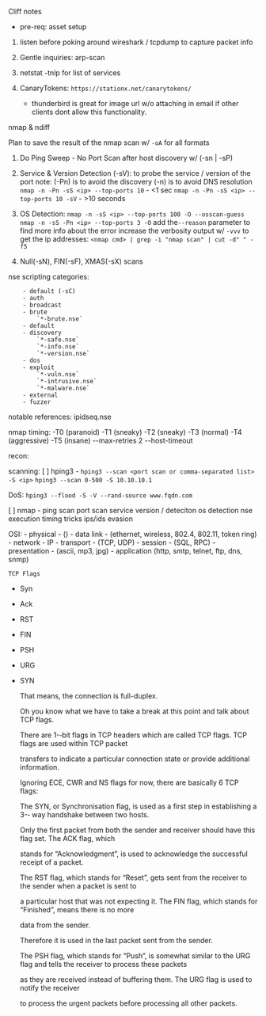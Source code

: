 Cliff notes

* pre-req: asset setup

1) listen before poking around
    wireshark / tcpdump to capture packet info

2) Gentle inquiries:
    arp-scan
3) netstat -tnlp for list of services

4) CanaryTokens: `https://stationx.net/canarytokens/`
    - thunderbird is great for image url w/o attaching in email if other
    clients dont allow this functionality.

nmap & ndiff

Plan to save the result of the nmap scan w/ `-oA` for all formats
1) Do Ping Sweep - No Port Scan after host discovery w/ (-sn | -sP)
2) Service & Version Detection (-sV):
    to probe the service / version of the port
    note:   (-Pn) is to avoid the discovery
            (-n) is to avoid DNS resolution
    `nmap -n -Pn -sS <ip> --top-ports 10` - <1 sec
    `nmap -n -Pn -sS <ip> --top-ports 10 -sV` - >10 seconds
3) OS Detection:
    `nmap -n -sS <ip> --top-ports 100 -O --osscan-guess`
    `nmap -n -sS -Pn <ip> --top-ports 3 -O`
    add the`--reason` parameter to find more info about the error
    increase the verbosity output w/ `-vvv`
 to get the ip addresses: `<nmap cmd> | grep -i "nmap scan" | cut -d" " -f5`

4) Null(-sN), FIN(-sF), XMAS(-sX) scans


nse scripting categories:
<!--todo: verify nse categories and suffixes-->
        - default (-sC)
        - auth
        - broadcast
        - brute
            `*-brute.nse`
        - default
        - discovery
            `*-safe.nse`
            `*-info.nse`
            `*-version.nse`
        - dos
        - exploit
            `*-vuln.nse`
            `*-intrusive.nse`
            `*-malware.nse`
        - external
        - fuzzer

notable references:
ipidseq.nse


nmap timing:
-T0 (paranoid)
-T1 (sneaky)
-T2 (sneaky)
-T3 (normal)
-T4 (aggressive)
-T5 (insane)
--max-retries 2
--host-timeout

recon:




scanning:
 [ ] hping3 -
     `hping3 --scan <port scan or comma-separated list> -S <ip>`
     `hping3 --scan 0-500 -S 10.10.10.1`

DoS:
     `hping3 --flood -S -V --rand-source www.fqdn.com`

  [ ] nmap -
        ping scan
        port scan
        service version / deteciton
        os detection
        nse execution
        timing tricks
        ips/ids evasion



OSI:
    - physical - ()
    - data link - (ethernet, wireless, 802.4, 802.11, token ring)
    - network - IP
    - transport - (TCP, UDP)
    - session - (SQL, RPC)
    - presentation - (ascii, mp3, jpg)
    - application (http, smtp, telnet, ftp, dns, snmp)


    TCP Flags
- Syn
- Ack
- RST
- FIN
- PSH
- URG
- SYN

    That means, the connection is full-­duplex.

    Oh you know what we have to take a break at this point and talk about TCP flags.

    There are 1-­‐bit flags in TCP headers which are called TCP flags. TCP flags are used within TCP packet

    transfers to indicate a particular connection state or provide additional information.

    Ignoring ECE, CWR and NS flags for now, there are basically 6 TCP flags:

    The SYN, or Synchronisation flag, is used as a first step in establishing a 3-­‐ way handshake between two hosts.

    Only the first packet from both the sender and receiver should have this flag set. The ACK flag, which

    stands for “Acknowledgment”, is used to acknowledge the successful receipt of a packet.

    The RST flag, which stands for “Reset”, gets sent from the receiver to the sender when a packet is sent to

    a particular host that was not expecting it. The FIN flag, which stands for “Finished”, means there is no more

    data from the sender.

    Therefore it is used in the last packet sent from the sender.

    The PSH flag, which stands for “Push”, is somewhat similar to the URG flag and tells the receiver to process these packets

    as they are received instead of buffering them. The URG flag is used to notify the receiver

    to process the urgent packets before processing all other packets.